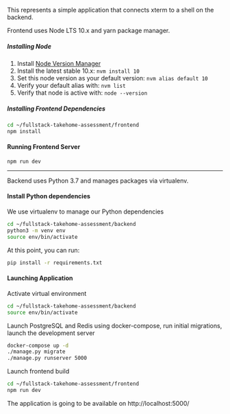 This represents a simple application that connects xterm to a shell on the backend.

Frontend uses Node LTS 10.x and yarn package manager.
##### Installing Node
1.  Install [Node Version Manager](https://github.com/creationix/nvm)
2.  Install the latest stable 10.x:
    `nvm install 10`
3.  Set this node version as your default version:
    `nvm alias default 10`
4.  Verify your default alias with:
    `nvm list`
5.  Verify that node is active with:
    `node --version`
    
##### Installing Frontend Dependencies

```bash
cd ~/fullstack-takehome-assessment/frontend
npm install
```

#### Running Frontend Server

`npm run dev`

-----------------------
Backend uses Python 3.7 and manages packages via virtualenv.

#### Install Python dependencies

We use virtualenv to manage our Python dependencies

```bash
cd ~/fullstack-takehome-assessment/backend
python3 -m venv env
source env/bin/activate
```

At this point, you can run:

```bash
pip install -r requirements.txt
```

#### Launching Application
Activate virtual environment
```bash
cd ~/fullstack-takehome-assessment/backend
source env/bin/activate
```
Launch PostgreSQL and Redis using docker-compose, run initial migrations,
launch the development server 
```bash
docker-compose up -d
./manage.py migrate
./manage.py runserver 5000
```
Launch frontend build 
```bash
cd ~/fullstack-takehome-assessment/frontend
npm run dev
```

The application is going to be available on http://localhost:5000/
